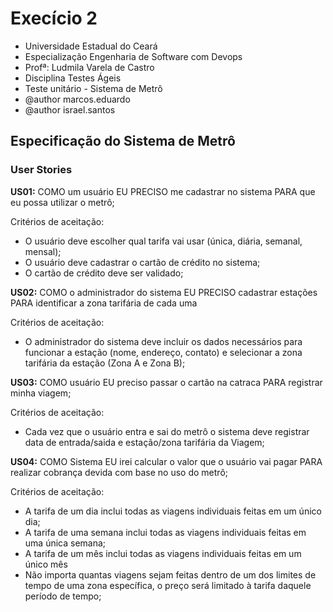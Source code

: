 # Execício 2

 * Universidade Estadual do Ceará
 * Especialização Engenharia de Software com Devops
 * Profª: Ludmila Varela de Castro
 * Disciplina Testes Ágeis
 * Teste unitário - Sistema de Metrô
 * @author marcos.eduardo
 * @author israel.santos
 
 
## Especificação do Sistema de Metrô
 
### User Stories


**US01:** COMO um usuário EU PRECISO me cadastrar no sistema PARA que eu possa utilizar o metrô;

Critérios de aceitação:
- O usuário deve escolher qual tarifa vai usar (única, diária, semanal, mensal);
- O usuário deve cadastrar o cartão de crédito no sistema;
- O cartão de crédito deve ser validado;

**US02:** COMO o administrador do sistema EU PRECISO cadastrar estações PARA identificar a zona tarifária de cada uma

Critérios de aceitação:
- O administrador do sistema deve incluir os dados necessários para funcionar a estação (nome, endereço, contato) e selecionar a zona tarifária da estação (Zona A e Zona B);

**US03:** COMO usuário EU preciso passar o cartão na catraca PARA registrar minha viagem;

Critérios de aceitação:
- Cada vez que o usuário entra e sai do metrô o sistema deve registrar data de entrada/saida e estação/zona tarifária da Viagem;

**US04:** COMO Sistema EU irei calcular o valor que o usuário vai pagar PARA realizar cobrança devida com base no uso do metrô;

Critérios de aceitação:
- A tarifa de um dia inclui todas as viagens individuais feitas em um único dia;
- A tarifa de uma semana inclui todas as viagens individuais feitas em uma única semana;
- A tarifa de um mês inclui todas as viagens individuais feitas em um único mês
- Não importa quantas viagens sejam feitas dentro de um dos limites de tempo de uma zona específica, o preço será limitado à tarifa daquele período de tempo;